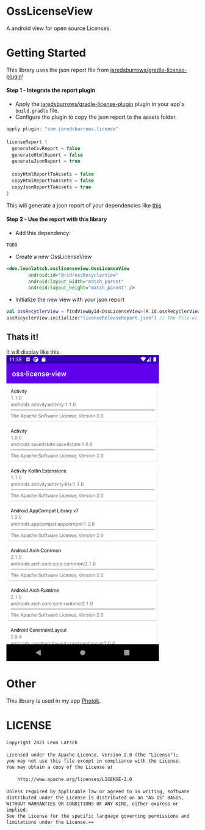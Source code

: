 # OssLicenseView
A android view for open source Licenses.

# Getting Started

This library uses the json report file from [jaredsburrows/gradle-license-plugin](https://github.com/jaredsburrows/gradle-license-plugin)!

#### Step 1 - Integrate the report plugin

- Apply the [jaredsburrows/gradle-license-plugin](https://github.com/jaredsburrows/gradle-license-plugin) plugin in your app's `build.gradle` file.
- Configure the plugin to copy the json report to the assets folder.
  
```gradle
apply plugin: "com.jaredsburrows.license"

licenseReport {
  generateCsvReport = false
  generateHtmlReport = false
  generateJsonReport = true
  
  copyHtmlReportToAssets = false
  copyHtmlReportToAssets = false
  copyJsonReportToAssets = true
}
```
This will generate a json report of your dependencies like [this](app/src/main/assets/licenseReleaseReport.json)

#### Step 2 - Use the report with this library

- Add this dependency:
```gradle
TODO
```

- Create a new OssLicenseView
```xml
<dev.leonlatsch.osslicenseview.OssLicenseView
        android:id="@+id/ossRecyclerView"
        android:layout_width="match_parent"
        android:layout_height="match_parent" />
```

- Initialize the new view with your json report
```kotlin
val ossRecyclerView = findViewById<OssLicenseView>(R.id.ossRecyclerView)
ossRecyclerView.initialize("licenseReleaseReport.json") // The file will most likely be named like that, if you don't change it.
```

## Thats it!
It will display like this.
<img src="meta/screenshot.png" width="400px"/>

# Other

This library is used in my app [Photok](https://github.com/leonlatsch/Photok).

LICENSE
=======
    Copyright 2021 Leon Latsch

    Licensed under the Apache License, Version 2.0 (the "License");
    you may not use this file except in compliance with the License.
    You may obtain a copy of the License at

        http://www.apache.org/licenses/LICENSE-2.0

    Unless required by applicable law or agreed to in writing, software
    distributed under the License is distributed on an "AS IS" BASIS,
    WITHOUT WARRANTIES OR CONDITIONS OF ANY KIND, either express or implied.
    See the License for the specific language governing permissions and
    limitations under the License.==
